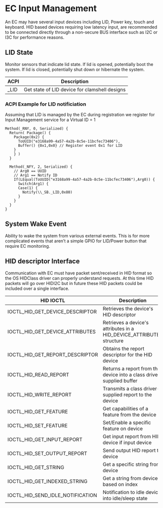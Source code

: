 # EC Input Management

An EC may have several input devices including LID, Power key, touch and
keyboard. HID based devices requiring low latency input, are recommended
to be connected directly through a non-secure BUS interface such as I2C
or I3C for performance reasons.

## LID State

Monitor sensors that indicate lid state. If lid is opened, potentially
boot the system. If lid is closed, potentially shut down or hibernate
the system.

| **ACPI** | **Description**                               |
| -------- | --------------------------------------------- |
| _LID    | Get state of LID device for clamshell designs |

### ACPI Example for LID notificiation

Assuming that LID is managed by the EC during registration we register
for Input Management service for a Virtual ID = 1

```
Method(_RNY, 0, Serialized) {
  Return( Package() {
    Package(0x2) {
      ToUUID("e3168a99-4a57-4a2b-8c5e-11bcfec73406"),
      Buffer() {0x1,0x0} // Register event 0x1 for LID
    }
    } )
  }

  Method(_NFY, 2, Serialized) {
    // Arg0 == UUID
    // Arg1 == Notify ID
    If(LEqual(ToUUID("e3168a99-4a57-4a2b-8c5e-11bcfec73406"),Arg0)) {
      Switch(Arg1) {
      Case(1) {
        Notify(\\_SB._LID,0x80)
      }
    }
  }
}
```

## System Wake Event

Ability to wake the system from various external events. This is for
more complicated events that aren’t a simple GPIO for LID/Power button
that require EC monitoring.

## HID descriptor Interface

Communication with EC must have packet sent/received in HID format so
the OS HIDClass driver can properly understand requests. At this time
HID packets will go over HIDI2C but in future these HID packets could be
included over a single interface.

| **HID IOCTL**                        | **Description**                                                        |
| ------------------------------------ | ---------------------------------------------------------------------- |
| IOCTL_HID_GET_DEVICE_DESCRIPTOR  | Retrieves the device's HID descriptor                                  |
| IOCTL_HID_GET_DEVICE_ATTRIBUTES  | Retrieves a device's attributes in a HID_DEVICE_ATTRIBUTES structure |
| IOCTL_HID_GET_REPORT_DESCRIPTOR  | Obtains the report descriptor for the HID device                       |
| IOCTL_HID_READ_REPORT             | Returns a report from the device into a class driver-supplied buffer   |
| IOCTL_HID_WRITE_REPORT            | Transmits a class driver-supplied report to the device                 |
| IOCTL_HID_GET_FEATURE             | Get capabilities of a feature from the device                          |
| IOCTL_HID_SET_FEATURE             | Set/Enable a specific feature on device                                |
| IOCTL_HID_GET_INPUT_REPORT       | Get input report from HID device if input device                       |
| IOCTL_HID_SET_OUTPUT_REPORT      | Send output HID report to device                                       |
| IOCTL_HID_GET_STRING              | Get a specific string from device                                      |
| IOCTL_HID_GET_INDEXED_STRING     | Get a string from device based on index                                |
| IOCTL_HID_SEND_IDLE_NOTIFICATION | Notification to idle device into idle/sleep state                      |
